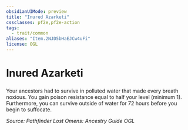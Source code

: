 ```yaml
---
obsidianUIMode: preview
title: "Inured Azarketi"
cssclasses: pf2e,pf2e-action
tags:
  - trait/common
aliases: "Item.2NJD5bHaEJCw4uFi"
license: OGL
---
```

# Inured Azarketi

### 






Your ancestors had to survive in polluted water that made every breath noxious. You gain poison resistance equal to half your level (minimum 1). Furthermore, you can survive outside of water for 72 hours before you begin to suffocate.

*Source: Pathfinder Lost Omens: Ancestry Guide*
*OGL*